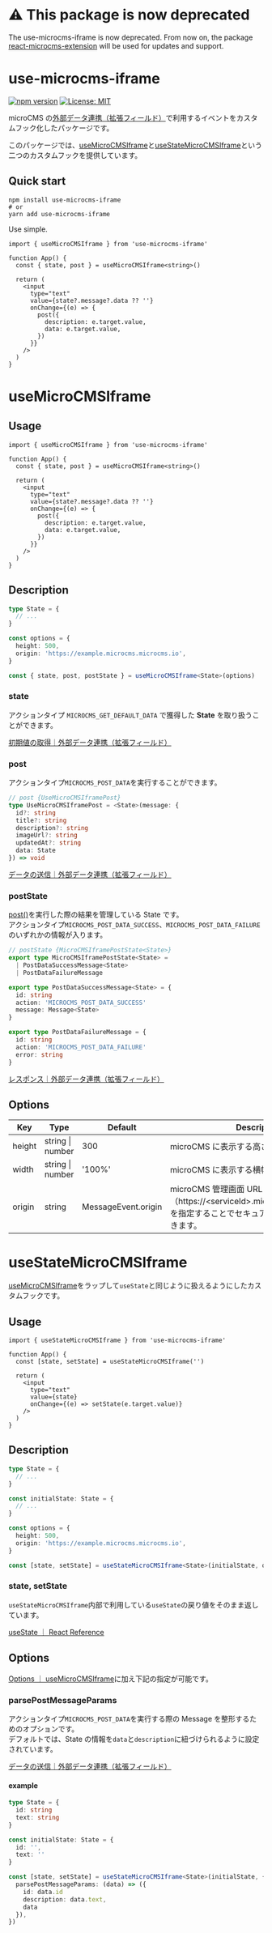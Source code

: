 # ⚠️ This package is now deprecated

The use-microcms-iframe is now deprecated. From now on, the package [react-microcms-extension](https://github.com/tsuki-lab/react-microcms-extension) will be used for updates and support.

# use-microcms-iframe

[![npm version](https://badge.fury.io/js/use-microcms-iframe.svg)](https://badge.fury.io/js/use-microcms-iframe)
[![License: MIT](https://img.shields.io/badge/License-MIT-yellow.svg)](https://opensource.org/licenses/MIT)

microCMS の[外部データ連携（拡張フィールド）](https://document.microcms.io/manual/iframe-field)で利用するイベントをカスタムフック化したパッケージです。

このパッケージでは、[useMicroCMSIframe](#usemicrocmsiframe)と[useStateMicroCMSIframe]()という二つのカスタムフックを提供しています。

## Quick start

```shell
npm install use-microcms-iframe
# or
yarn add use-microcms-iframe
```

Use simple.

```tsx
import { useMicroCMSIframe } from 'use-microcms-iframe'

function App() {
  const { state, post } = useMicroCMSIframe<string>()

  return (
    <input
      type="text"
      value={state?.message?.data ?? ''}
      onChange={(e) => {
        post({
          description: e.target.value,
          data: e.target.value,
        })
      }}
    />
  )
}
```

# useMicroCMSIframe

## Usage

```tsx
import { useMicroCMSIframe } from 'use-microcms-iframe'

function App() {
  const { state, post } = useMicroCMSIframe<string>()

  return (
    <input
      type="text"
      value={state?.message?.data ?? ''}
      onChange={(e) => {
        post({
          description: e.target.value,
          data: e.target.value,
        })
      }}
    />
  )
}
```

## Description

```ts
type State = {
  // ...
}

const options = {
  height: 500,
  origin: 'https://example.microcms.microcms.io',
}

const { state, post, postState } = useMicroCMSIframe<State>(options)
```

### state

アクションタイプ `MICROCMS_GET_DEFAULT_DATA` で獲得した **State** を取り扱うことができます。

[初期値の取得｜外部データ連携（拡張フィールド）](https://document.microcms.io/manual/iframe-field#h9e44c21a42)

### post

アクションタイプ`MICROCMS_POST_DATA`を実行することができます。

```ts
// post {UseMicroCMSIframePost}
type UseMicroCMSIframePost = <State>(message: {
  id?: string
  title?: string
  description?: string
  imageUrl?: string
  updatedAt?: string
  data: State
}) => void
```

[データの送信｜外部データ連携（拡張フィールド）](https://document.microcms.io/manual/iframe-field#h7f543cc470)

### postState

[post()](#post)を実行した際の結果を管理している State です。<br />
アクションタイプ`MICROCMS_POST_DATA_SUCCESS`、`MICROCMS_POST_DATA_FAILURE`のいずれかの情報が入ります。

```ts
// postState {MicroCMSIframePostState<State>}
export type MicroCMSIframePostState<State> =
  | PostDataSuccessMessage<State>
  | PostDataFailureMessage

export type PostDataSuccessMessage<State> = {
  id: string
  action: 'MICROCMS_POST_DATA_SUCCESS'
  message: Message<State>
}

export type PostDataFailureMessage = {
  id: string
  action: 'MICROCMS_POST_DATA_FAILURE'
  error: string
}
```

[レスポンス｜外部データ連携（拡張フィールド）](https://document.microcms.io/manual/iframe-field#h349fe0c3e0)

## Options

| Key    | Type             | Default             | Description                                                                                                           |
| ------ | ---------------- | ------------------- | --------------------------------------------------------------------------------------------------------------------- |
| height | string \| number | 300                 | microCMS に表示する高さを指定できます。                                                                               |
| width  | string \| number | '100%'              | microCMS に表示する横幅を指定できます。                                                                               |
| origin | string           | MessageEvent.origin | microCMS 管理画面 URL（https://\<serviceId\>.microcms.microcms.io）を指定することでセキュアに通信することができます。 |

# useStateMicroCMSIframe

[useMicroCMSIframe](#usemicrocmsiframe)をラップして`useState`と同じように扱えるようにしたカスタムフックです。

## Usage

```tsx
import { useStateMicroCMSIframe } from 'use-microcms-iframe'

function App() {
  const [state, setState] = useStateMicroCMSIframe('')

  return (
    <input
      type="text"
      value={state}
      onChange={(e) => setState(e.target.value)}
    />
  )
}
```

## Description

```ts
type State = {
  // ...
}

const initialState: State = {
  // ...
}

const options = {
  height: 500,
  origin: 'https://example.microcms.microcms.io',
}

const [state, setState] = useStateMicroCMSIframe<State>(initialState, options)
```

### state, setState

`useStateMicroCMSIframe`内部で利用している`useState`の戻り値をそのまま返しています。

[useState ｜ React Reference](https://reactjs.org/docs/hooks-reference.html#usestate)

## Options

[Options ｜ useMicroCMSIframe](#options)に加え下記の指定が可能です。

### parsePostMessageParams

アクションタイプ`MICROCMS_POST_DATA`を実行する際の Message を整形するためのオプションです。<br>
デフォルトでは、State の情報を`data`と`description`に紐づけられるように設定されています。

[データの送信｜外部データ連携（拡張フィールド）](https://document.microcms.io/manual/iframe-field#h7f543cc470)

#### example

```ts
type State = {
  id: string
  text: string
}

const initialState: State = {
  id: '',
  text: ''
}

const [state, setState] = useStateMicroCMSIframe<State>(initialState, {
  parsePostMessageParams: (data) => ({
    id: data.id
    description: data.text,
    data
  }),
})
```
